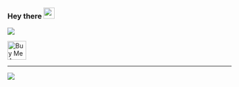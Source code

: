### Hey there <img src="https://media.giphy.com/media/hvRJCLFzcasrR4ia7z/giphy.gif" width="25px">



![](https://visitor-badge.glitch.me/badge?page_id=Malakian96.Malakian96)

<a href="https://www.buymeacoffee.com/malakiann" target="_blank"><img src="https://cdn.buymeacoffee.com/buttons/v2/default-red.png" alt="Buy Me A Coffee"  height="42px" ></a>

<hr> 

[![](https://github-readme-stats.vercel.app/api?username=Malakian96&count_private=true&show_icons=true&theme=gotham)](https://github.com/anuraghazra/github-readme-stats)




